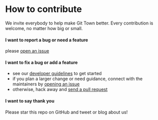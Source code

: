 # How to contribute

We invite everybody to help make Git Town better. Every contribution is welcome,
no matter how big or small.

#### I want to report a bug or need a feature

please [open an issue](https://github.com/git-town/action/issues/new)

#### I want to fix a bug or add a feature

- see our [developer guidelines](DEVELOPMENT.md) to get started
- if you plan a larger change or need guidance, connect with the maintainers by
  [opening an issue](https://github.com/git-town/action/issues/new)
- otherwise, hack away and
  [send a pull request](https://help.github.com/articles/using-pull-requests)

#### I want to say thank you

Please star this repo on GitHub and tweet or blog about us!
